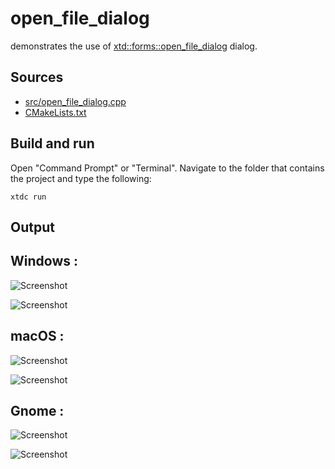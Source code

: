 # open_file_dialog

demonstrates the use of [xtd::forms::open_file_dialog](https://gammasoft71.github.io/xtd/reference_guides/latest/classxtd_1_1forms_1_1open__file__dialog.html) dialog.

## Sources

* [src/open_file_dialog.cpp](src/open_file_dialog.cpp)
* [CMakeLists.txt](CMakeLists.txt)

## Build and run

Open "Command Prompt" or "Terminal". Navigate to the folder that contains the project and type the following:

```shell
xtdc run
```

## Output

## Windows :

![Screenshot](../../../../docs/pictures/examples/open_file_dialog_w.png)

![Screenshot](../../../../docs/pictures/examples/open_file_dialog_wd.png)

## macOS :

![Screenshot](../../../../docs/pictures/examples/open_file_dialog_m.png)

![Screenshot](../../../../docs/pictures/examples/open_file_dialog_md.png)

## Gnome :

![Screenshot](../../../../docs/pictures/examples/open_file_dialog_g.png)

![Screenshot](../../../../docs/pictures/examples/open_file_dialog_gd.png)
